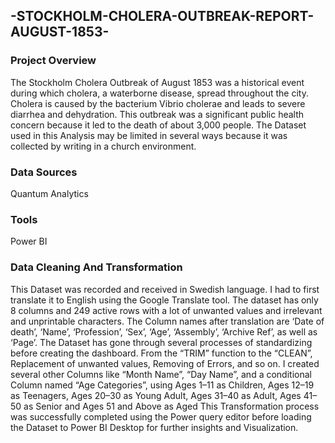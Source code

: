 ## -STOCKHOLM-CHOLERA-OUTBREAK-REPORT-AUGUST-1853-

###  Project Overview 

The Stockholm Cholera Outbreak of August 1853 was a historical event during which cholera, a waterborne disease, spread throughout the city. Cholera is caused by the bacterium Vibrio cholerae and leads to severe diarrhea and dehydration. This outbreak was a significant public health concern because it led to the death of about 3,000 people.
 The Dataset used in this Analysis may be limited in several ways because it was collected by writing in a church environment.


### Data Sources

 Quantum Analytics 

 ###  Tools

 Power BI 

 ### Data Cleaning And Transformation 
This Dataset was recorded and received in Swedish language. I had to first translate it to English using the Google Translate tool. The dataset has only 8 columns and 249 active rows with a lot of unwanted values and irrelevant and unprintable characters. The Column names after translation are ‘Date of death’, ‘Name’, ‘Profession’, ‘Sex’, ‘Age’, ‘Assembly’, ‘Archive Ref’, as well as ‘Page’. The Dataset has gone through several processes of standardizing before creating the dashboard. From the “TRIM” function to the “CLEAN”, Replacement of unwanted values, Removing of Errors, and so on. I created several other Columns like “Month Name”, “Day Name”, and a conditional Column named “Age Categories”, using Ages 1–11 as Children, Ages 12–19 as Teenagers, Ages 20–30 as Young Adult, Ages 31–40 as Adult, Ages 41–50 as Senior and Ages 51 and Above as Aged This Transformation process was successfully completed using the Power query editor before loading the Dataset to Power BI Desktop for further insights and Visualization.
 
